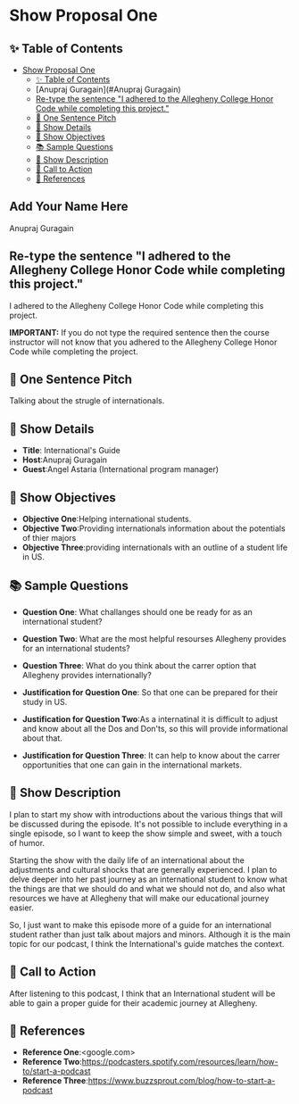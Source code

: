 # Show Proposal One

## ✨ Table of Contents

<!---toc start-->

* [Show Proposal One](#show-proposal-one)
  * [✨ Table of Contents](#-table-of-contents)
  * [Anupraj Guragain](#Anupraj Guragain)
  * [Re-type the sentence "I adhered to the Allegheny College Honor Code while completing this project."](#re-type-the-sentence-i-adhered-to-the-allegheny-college-honor-code-while-completing-this-project)
  * [🏁 One Sentence Pitch](#-one-sentence-pitch)
  * [🔬 Show Details](#-show-details)
  * [📝 Show Objectives](#-show-objectives)
  * [📚 Sample Questions](#-sample-questions)
  * [🎉 Show Description](#-show-description)
  * [📢 Call to Action](#-call-to-action)
  * [🦜 References](#-references)

<!---toc end-->

## Add Your Name Here
Anupraj Guragain

## Re-type the sentence "I adhered to the Allegheny College Honor Code while completing this project."

I adhered to the Allegheny College Honor Code while completing this project.

**IMPORTANT:** If you do not type the required sentence then the course
instructor will not know that you adhered to the Allegheny College Honor Code
while completing the project.

## 🏁 One Sentence Pitch

Talking about the strugle of internationals.

## 🔬 Show Details

- **Title**: International's Guide
- **Host**:Anupraj Guragain
- **Guest**:Angel Astaria (International program manager)

## 📝 Show Objectives

- **Objective One**:Helping international students.
- **Objective Two**:Providing internationals information about the potentials of thier majors
- **Objective Three**:providing internationals with an outline of a student life in US.

## 📚 Sample Questions

- **Question One**: What challanges should one be ready for as an international student?
- **Question Two**: What are the most helpful resourses Allegheny provides for an international students?
- **Question Three**: What do you think about the carrer option that Allegheny provides internationally?

- **Justification for Question One**: So that one can be prepared for their study in US.
- **Justification for Question Two**:As a internatinal it is difficult to adjust and know about all the Dos and Don'ts, so this will provide informational about that.
- **Justification for Question Three**: It can help to know about the carrer opportunities that one can gain in the international markets.

## 🎉 Show Description

I plan to start my show with introductions about the various things that will be discussed during the episode. It's not possible to include everything in a single episode, so I want to keep the show simple and sweet, with a touch of humor.

Starting the show with the daily life of an international about the adjustments and cultural shocks that are generally experienced. I plan to delve deeper into her past journey as an international student to know what the things are that we should do and what we should not do, and also what resources we have at Allegheny that will make our educational journey easier.

So, I just want to make this episode more of a guide for an international student rather than just talk about majors and minors. Although it is the main topic for our podcast, I think the International's guide matches the context.

## 📢 Call to Action

After listening to this podcast, I think that an International student will be able to gain a proper guide for their academic journey at Allegheny.

## 🦜 References

- **Reference One**:<google.com>
- **Reference Two**:<https://podcasters.spotify.com/resources/learn/how-to/start-a-podcast>
- **Reference Three**:<https://www.buzzsprout.com/blog/how-to-start-a-podcast>
